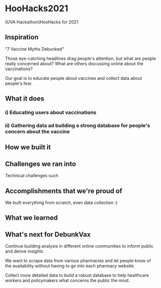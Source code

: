 # HooHacks2021
(UVA Hackathon)HooHacks for 2021

## Inspiration
"7 Vaccine Myths Debunked"

Those eye-catching headlines drag people's attention, but what are people really concerned about? What are others discussing online about the vaccinations? 

Our goal is to educate people about vaccines and collect data about people's fear. 

## What it does

### i) Educating users about vaccinations

### ii) Gathering data ad building a strong database for people's concern about the vaccine

## How we built it

## Challenges we ran into
Technical challenges such

## Accomplishments that we're proud of
We built everything from scratch, even data collection :)


## What we learned

## What's next for DebunkVax
Continue building analysis in different online communities to inform public and derive insights

We want to scrape data from various pharmacies and let people know of the availability without having to go into each pharmacy website. 

Collect more detailed data to build a robust database to help healthcare workers and policymakers what concerns the public the most. 
